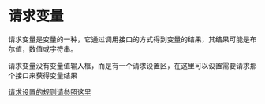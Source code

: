 # 请求变量

请求变量是变量的一种，它通过调用接口的方式得到变量的结果，其结果可能是布尔值，数值或字符串。

请求变量没有变量值输入框，而是有一个请求设置区，在这里可以设置需要请求那个接口来获得变量结果

[请求设置的规则请参照这里](../advance-topic/request.md)
